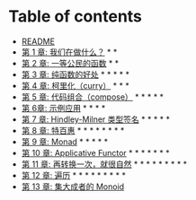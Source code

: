 # Table of contents

* [README](README.md)
* [第 1 章: 我们在做什么？](ch1.md)
  *
  *
* [第 2 章: 一等公民的函数](ch2.md)
  *
  *
* [第 3 章: 纯函数的好处](ch3.md)
  *
  *
  *
  *
  *
* [第 4 章: 柯里化（curry）](ch4.md)
  *
  *
  *
* [第 5 章: 代码组合（compose）](ch5.md)
  *
  *
  *
  *
  *
* [第 6章: 示例应用](ch6.md)
  *
  *
  *
  *
* [第 7 章: Hindley-Milner 类型签名](ch7.md)
  *
  *
  *
  *
  *
* [第 8 章: 特百惠](ch8.md)
  *
  *
  *
  *
  *
  *
  *
  *
* [第 9 章: Monad](ch9.md)
  *
  *
  *
  *
  *
* [第 10 章: Applicative Functor](ch10.md)
  *
  *
  *
  *
  *
  *
  *
* [第 11 章: 再转换一次，就很自然](ch11.md)
  *
  *
  *
  *
  *
  *
  *
  *
  *
* [第 12 章: 遍历](ch12.md)
  *
  *
  *
  *
  *
  *
  *
  *
  *
* [第 13 章: 集大成者的 Monoid](di-13-zhang-ji-da-cheng-zhe-de-monoid.md)
